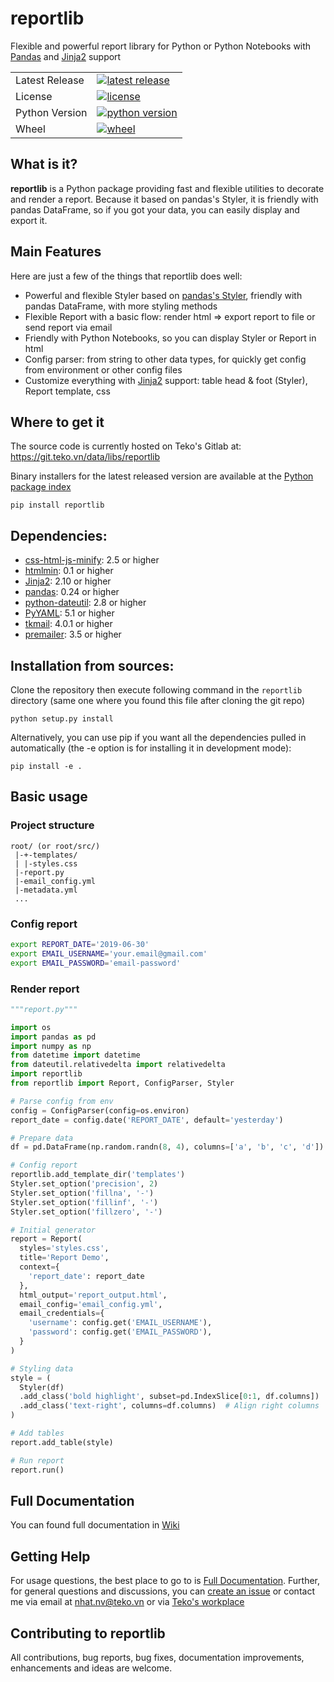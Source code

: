 # reportlib
Flexible and powerful report library for Python or Python Notebooks with [Pandas](https://pandas.pydata.org/) and [Jinja2](https://pypi.org/project/Jinja2/) support

<table>
<tr>
  <td>Latest Release</td>
  <td>
    <a href="https://pypi.org/project/reportlib/">
    <img src="https://img.shields.io/pypi/v/reportlib" alt="latest release" />
    </a>
  </td>
</tr>
<tr>
  <td>License</td>
  <td>
    <a href="https://pypi.org/project/reportlib/">
    <img src="https://img.shields.io/pypi/l/reportlib" alt="license" />
    </a>
  </td>
</tr>
<tr>
  <td>Python Version</td>
  <td>
    <a href="https://pypi.org/project/reportlib/">
    <img src="https://img.shields.io/pypi/pyversions/reportlib" alt="python version" />
    </a>
  </td>
</tr>
<tr>
  <td>Wheel</td>
  <td>
    <a href="https://pypi.org/project/reportlib/">
    <img src="https://img.shields.io/pypi/wheel/reportlib" alt="wheel" />
    </a>
  </td>
</tr>
</table>

## What is it?
**reportlib** is a Python package providing fast and flexible utilities to decorate and render a report. Because it based on pandas's Styler, it is friendly with pandas DataFrame, so if you got your data, you can easily display and export it.

## Main Features
Here are just a few of the things that reportlib does well:
- Powerful and flexible Styler based on [pandas's Styler](https://pandas.pydata.org/pandas-docs/stable/user_guide/style.html), friendly with pandas DataFrame, with more styling methods
- Flexible Report with a basic flow: render html => export report to file or send report via email
- Friendly with Python Notebooks, so you can display Styler or Report in html
- Config parser: from string to other data types, for quickly get config from environment or other config files
- Customize everything with [Jinja2](https://pypi.org/project/Jinja2/) support: table head & foot (Styler), Report template, css

## Where to get it

The source code is currently hosted on Teko's Gitlab at: https://git.teko.vn/data/libs/reportlib

Binary installers for the latest released version are available at the [Python package index](https://pypi.org/project/reportlib)

```
pip install reportlib
```

## Dependencies:
- [css-html-js-minify](https://pypi.org/project/css-html-js-minify/): 2.5 or higher
- [htmlmin](https://pypi.org/project/htmlmin/): 0.1 or higher
- [Jinja2](https://pypi.org/project/Jinja2/): 2.10 or higher
- [pandas](https://pypi.org/project/pandas/): 0.24 or higher
- [python-dateutil](https://pypi.org/project/python-dateutil/): 2.8 or higher
- [PyYAML](https://pypi.org/project/PyYAML/): 5.1 or higher
- [tkmail](https://pypi.org/project/tkmail/): 4.0.1 or higher
- [premailer](https://pypi.org/project/premailer/): 3.5 or higher

## Installation from sources:
Clone the repository then execute following command in the `reportlib` directory (same one where you found this file after cloning the git repo)
```
python setup.py install
```

Alternatively, you can use pip if you want all the dependencies pulled in automatically (the -e option is for installing it in development mode):
```
pip install -e .
```

## Basic usage

### Project structure
```
root/ (or root/src/)
 |-+-templates/
 | |-styles.css
 |-report.py
 |-email_config.yml
 |-metadata.yml
 ...
```

### Config report
```bash
export REPORT_DATE='2019-06-30'
export EMAIL_USERNAME='your.email@gmail.com'
export EMAIL_PASSWORD='email-password'
```

### Render report
```python
"""report.py"""

import os
import pandas as pd
import numpy as np
from datetime import datetime
from dateutil.relativedelta import relativedelta
import reportlib
from reportlib import Report, ConfigParser, Styler

# Parse config from env
config = ConfigParser(config=os.environ)
report_date = config.date('REPORT_DATE', default='yesterday')

# Prepare data
df = pd.DataFrame(np.random.randn(8, 4), columns=['a', 'b', 'c', 'd'])

# Config report
reportlib.add_template_dir('templates')
Styler.set_option('precision', 2)
Styler.set_option('fillna', '-')
Styler.set_option('fillinf', '-')
Styler.set_option('fillzero', '-')

# Initial generator
report = Report(
  styles='styles.css',
  title='Report Demo',
  context={
    'report_date': report_date
  },
  html_output='report_output.html',
  email_config='email_config.yml',
  email_credentials={
    'username': config.get('EMAIL_USERNAME'),
    'password': config.get('EMAIL_PASSWORD'),
  }
)

# Styling data
style = (
  Styler(df)
  .add_class('bold highlight', subset=pd.IndexSlice[0:1, df.columns])  # Bold and Highlight some row by using class `highlight`
  .add_class('text-right', columns=df.columns)  # Align right columns
)

# Add tables
report.add_table(style)

# Run report
report.run()
```

## Full Documentation
You can found full documentation in [Wiki](https://git.teko.vn/data/libs/reportlib/wikis/Home)

## Getting Help
For usage questions, the best place to go to is [Full Documentation](#full-documentation). Further, for general questions and discussions, you can [create an issue](https://git.teko.vn/data/libs/reportlib/issues) or contact me via email at nhat.nv@teko.vn or via [Teko's workplace](https://teko.facebook.com/profile.php?id=100015364246331)

## Contributing to reportlib
All contributions, bug reports, bug fixes, documentation improvements, enhancements and ideas are welcome.